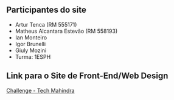 ## Participantes do site
- Artur Tenca (RM 555171)
- Matheus Alcantara Estevão (RM 558193)
- Ian Monteiro
- Igor Brunelli
- Giuly Mozini
- Turma: 1ESPH

## Link para o Site de Front-End/Web Design
[Challenge - Tech Mahindra ](https://datasphere-solutions.github.io/SiteFormulaE/)
